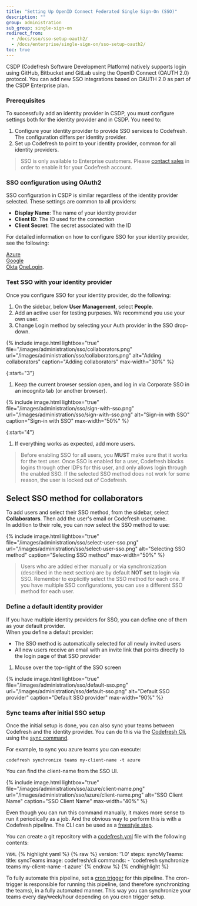```yaml
---
title: "Setting Up OpenID Connect Federated Single Sign-On (SSO)"
description: ""
group: administration
sub_group: single-sign-on
redirect_from:
  - /docs/sso/sso-setup-oauth2/
  - /docs/enterprise/single-sign-on/sso-setup-oauth2/
toc: true
---
```


CSDP (Codefresh Software Development Platform) natively supports login using GitHub, Bitbucket and GitLab using the OpenID Connect (OAUTH 2.0) protocol. You can add new SSO integrations based on OAUTH 2.0 as part of the CSDP Enterprise plan.

  
### Prerequisites

To successfully add an identity provider in CSDP, you must configure settings both for the identity provider and in CSDP.
You need to:

1. Configure your identity provider to provide SSO services to Codefresh. The configuration differs per identity provider.
1. Set up Codefresh to point to your identity provider, common for all identity providers.

> SSO is only available to Enterprise customers. Please [contact sales](https://codefresh.io/contact-sales/) in order to enable it for your Codefresh account.

### SSO configuration using OAuth2

SSO configuration in CSDP is similar regardless of the identity provider selected. These settings are common to all providers:

* **Display Name**: The name of your identity provider 
* **Client ID**: The ID used for the connection
* **Client Secret**: The secret associated with the ID

For detailed information on how to configure SSO for your identity provider, see the following: 

[Azure]({{site.baseurl}}/docs/administration/single-sign-on/sso-azure/)  
[Google]({{site.baseurl}}/docs/administration/single-sign-on/sso-google/)  
[Okta]({{site.baseurl}}/docs/administration/single-sign-on/sso-okta/)
[OneLogin]({{site.baseurl}}/docs/administration/single-sign-on/sso-onelogin/).


### Test SSO with your identity provider

Once you configure SSO for your identity provider, do the following:
1. On the sidebar, below **User Management**, select **People**.
1. Add an active user for testing purposes. We recommend you use your own user.
1. Change Login method by selecting your Auth provider in the SSO drop-down.
   
  {% include image.html 
lightbox="true" 
file="/images/administration/sso/collaborators.png" 
url="/images/administration/sso/collaborators.png"
alt="Adding collaborators"
caption="Adding collaborators"
max-width="30%"
%}

{:start="3"}
1. Keep the current browser session open, and log in via Corporate SSO in an incognito tab (or another browser).
    
  {% include image.html 
lightbox="true" 
file="/images/administration/sso/sign-with-sso.png" 
url="/images/administration/sso/sign-with-sso.png"
alt="Sign-in with SSO"
caption="Sign-in with SSO"
max-width="50%"
%}

{:start="4"}
1. If everything works as expected, add more users.

>Before enabling SSO for all users, you **MUST** make sure that it works for the test user. Once SSO is enabled for a user, Codefresh blocks logins through other IDPs for this user, and only allows login through the enabled SSO. If the selected SSO method does not work for some reason, the user is locked out of Codefresh.


## Select SSO method for collaborators

To add users and select their SSO method, from the sidebar, select **Collaborators**. Then add the user's email or Codefresh username.   
In addition to their role, you can now select the SSO method to use:

  {% include image.html 
lightbox="true" 
file="/images/administration/sso/select-user-sso.png" 
url="/images/administration/sso/select-user-sso.png"
alt="Selecting SSO method"
caption="Selecting SSO method"
max-width="50%"
%}

>Users who are added either manually or via synchronization (described in the next section) are by default **NOT set** to login via SSO. Remember to explicitly select the SSO method for each one. If you have multiple SSO configurations, you can use a different SSO method for each user.

### Define a default identity provider

If you have multiple identity providers for SSO, you can define one of them as your default provider.  
When you define a default provider:
* The SSO method is automatically selected for all newly invited users
* All new users receive an email with an invite link that points directly to the login page of that SSO provider


1. Mouse over the top-right of the SSO screen

 {% include image.html 
lightbox="true" 
file="/images/administration/sso/default-sso.png" 
url="/images/administration/sso/default-sso.png"
alt="Default SSO provider"
caption="Default SSO provider"
max-width="90%"
%}

### Sync teams after initial SSO setup

Once the initial setup is done, you can also sync your teams between Codefresh and the identity provider.
You can do this via the [Codefresh Cli](https://codefresh-io.github.io/cli/), using the [sync command](https://codefresh-io.github.io/cli/teams/synchronize-teams/).

For example, to sync you azure teams you can execute:

```
codefresh synchronize teams my-client-name -t azure

```

You can find the client-name from the SSO UI.

{% include image.html 
lightbox="true" 
file="/images/administration/sso/azure/client-name.png" 
url="/images/administration/sso/azure/client-name.png"
alt="SSO Client Name"
caption="SSO Client Name"
max-width="40%"
%}

Even though you can run this command manually, it makes more sense to run it periodically as a job. And the obvious
way to perform this is with a Codefresh pipeline. The CLI can be used as a [freestyle step]({{site.baseurl}}/docs/codefresh-yaml/steps/freestyle/).

You can create a git repository with a [codefresh.yml]({{site.baseurl}}/docs/codefresh-yaml/what-is-the-codefresh-yaml/) file with the following contents:

`YAML`
{% highlight yaml %}
{% raw %}
version: '1.0'
steps:
  syncMyTeams:
    title: syncTeams
    image: codefresh/cli
    commands:
      - 'codefresh synchronize teams my-client-name -t azure'
{% endraw %}
{% endhighlight %}

To fully automate this pipeline, set a [cron trigger]({{site.baseurl}}/docs/configure-ci-cd-pipeline/triggers/cron-triggers/) for this pipeline. The cron-trigger is responsible for running this pipeline, (and therefore synchronizing the teams), in a fully automated manner. 
This way you can synchronize your teams every day/week/hour depending on you cron trigger setup.

